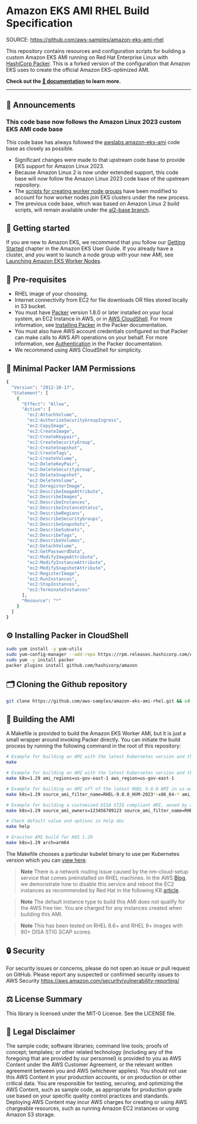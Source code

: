 # Amazon EKS AMI RHEL Build Specification

SOURCE: https://github.com/aws-samples/amazon-eks-ami-rhel

This repository contains resources and configuration scripts for building a
custom Amazon EKS AMI running on Red Hat Enterprise Linux with [HashiCorp Packer](https://www.packer.io/). This is
a forked version of the configuration that Amazon EKS uses to create the official Amazon EKS-optimized AMI.

**Check out the [📖 documentation](https://aws-samples.github.io/amazon-eks-ami-rhel/) to learn more.**

---

## 🔔 Announcements

### This code base now follows the Amazon Linux 2023 custom EKS AMI code base

This code base has always followed the [awslabs amazon-eks-ami](https://github.com/awslabs/amazon-eks-ami) code base as closely as possible.
* Significant changes were made to that upstream code base to provide EKS support for Amazon Linux 2023.
* Because Amazon Linux 2 is now under extended support, this code base will now follow the Amazon Linux 2023 code base of the upstream repository.
* The [scripts for creating worker node groups](https://aws-samples.github.io/amazon-eks-ami-rhel/nodegroups/) have been modified to account for how worker nodes join EKS clusters under the new process.
* The previous code base, which was based on Amazon Linux 2 build scripts, will remain available under the [al2-base branch](https://github.com/aws-samples/amazon-eks-ami-rhel/tree/al2-base).

## 🚀 Getting started

If you are new to Amazon EKS, we recommend that you follow
our [Getting Started](https://docs.aws.amazon.com/eks/latest/userguide/getting-started.html)
chapter in the Amazon EKS User Guide. If you already have a cluster, and you
want to launch a node group with your new AMI, see [Launching Amazon EKS Worker
Nodes](https://docs.aws.amazon.com/eks/latest/userguide/launch-workers.html).

## 🔢 Pre-requisites

* RHEL image of your choosing.
* Internet connectivity from EC2 for file downloads OR files stored locally in S3 bucket.
* You must have [Packer](https://www.packer.io/) version 1.8.0 or later installed on your local system, an EC2 Instance in AWS, or in [AWS CloudShell](https://aws.amazon.com/cloudshell/). For more information, see [Installing Packer](https://www.packer.io/docs/install/index.html) in the Packer documentation.
* You must also have AWS account credentials configured so that Packer can make calls to AWS API operations on your behalf. For more information, see [Authentication](https://www.packer.io/docs/builders/amazon.html#specifying-amazon-credentials) in the Packer documentation.
* We recommend using AWS CloudShell for simplicity.

## 🪪 Minimal Packer IAM Permissions
```bash
{
  "Version": "2012-10-17",
  "Statement": [
    {
      "Effect": "Allow",
      "Action": [
        "ec2:AttachVolume",
        "ec2:AuthorizeSecurityGroupIngress",
        "ec2:CopyImage",
        "ec2:CreateImage",
        "ec2:CreateKeypair",
        "ec2:CreateSecurityGroup",
        "ec2:CreateSnapshot",
        "ec2:CreateTags",
        "ec2:CreateVolume",
        "ec2:DeleteKeyPair",
        "ec2:DeleteSecurityGroup",
        "ec2:DeleteSnapshot",
        "ec2:DeleteVolume",
        "ec2:DeregisterImage",
        "ec2:DescribeImageAttribute",
        "ec2:DescribeImages",
        "ec2:DescribeInstances",
        "ec2:DescribeInstanceStatus",
        "ec2:DescribeRegions",
        "ec2:DescribeSecurityGroups",
        "ec2:DescribeSnapshots",
        "ec2:DescribeSubnets",
        "ec2:DescribeTags",
        "ec2:DescribeVolumes",
        "ec2:DetachVolume",
        "ec2:GetPasswordData",
        "ec2:ModifyImageAttribute",
        "ec2:ModifyInstanceAttribute",
        "ec2:ModifySnapshotAttribute",
        "ec2:RegisterImage",
        "ec2:RunInstances",
        "ec2:StopInstances",
        "ec2:TerminateInstances"
      ],
      "Resource": "*"
    }
  ]
}
```

## ⚙️ Installing Packer in CloudShell
```bash
sudo yum install -y yum-utils
sudo yum-config-manager --add-repo https://rpm.releases.hashicorp.com/AmazonLinux/hashicorp.repo
sudo yum -y install packer
packer plugins install github.com/hashicorp/amazon

```

## 🗂️ Cloning the Github repository
```bash
git clone https://github.com/aws-samples/amazon-eks-ami-rhel.git && cd amazon-eks-ami-rhel

```

## 👷 Building the AMI

A Makefile is provided to build the Amazon EKS Worker AMI, but it is just a small wrapper around
invoking Packer directly. You can initiate the build process by running the
following command in the root of this repository:

```bash
# Example for building an AMI with the latest Kubernetes version and the latest RHEL 8.9 AMI
make

# Example for building an AMI with the latest Kubernetes version and the latest RHEL 8.9 AMI in us-gov-east-1 region
make k8s=1.29 ami_regions=us-gov-east-1 aws_region=us-gov-east-1

# Example for building an AMI off of the latest RHEL 9.0.0 AMI in us-east-2 region
make k8s=1.29 source_ami_filter_name=RHEL-9.0.0_HVM-2023*-x86_64-* ami_regions=us-east-2 aws_region=us-east-2

# Example for building a customized DISA STIG compliant AMI, owned by a specific AWS Account in AWS GovCloud us-gov-east-1 region, with binaries stored in a private S3 bucket, an IAM instance profile attached, a user data script to install the AWS Systems Manager agent, and using AWS Systems Manager Session Manager for Packer terminal access.
make k8s=1.29 source_ami_owners=123456789123 source_ami_filter_name=RHEL9_STIG_BASE*2023-04-14* ami_regions=us-gov-east-1 aws_region=us-gov-east-1 binary_bucket_name=my-eks-bucket binary_bucket_region=us-gov-east-1 iam_instance_profile=EC2Role pull_cni_from_github=false ssh_interface=session_manager user_data_file=/path/to/ssm_install.txt

# Check default value and options in help doc
make help

# Graviton AMI build for K8S 1.29
make k8s=1.29 arch=arm64
```

The Makefile chooses a particular kubelet binary to use per Kubernetes version which you can [view here](Makefile).

> **Note**
> There is a network routing issue caused by the nm-cloud-setup service that comes preinstalled on RHEL machines. In the AWS [Blog](https://aws.amazon.com/blogs/containers/run-amazon-eks-on-rhel-worker-nodes-with-ipvs-networking), we demonstrate how to disable this service and reboot the EC2 instances as recommended by Red Hat in the following KB [article](https://access.redhat.com/solutions/6319811).

> **Note**
> The default instance type to build this AMI does not qualify for the AWS free tier.
> You are charged for any instances created when building this AMI.

> **Note**
> This has been tested on RHEL 8.6+ and RHEL 9+ images with 80+ DISA STIG SCAP scores.

## 🔒 Security

For security issues or concerns, please do not open an issue or pull request on GitHub. Please report any suspected or confirmed security issues to AWS Security https://aws.amazon.com/security/vulnerability-reporting/

## ⚖️ License Summary

This library is licensed under the MIT-0 License. See the LICENSE file.

## 📝 Legal Disclaimer

The sample code; software libraries; command line tools; proofs of concept; templates; or other related technology (including any of the foregoing that are provided by our personnel) is provided to you as AWS Content under the AWS Customer Agreement, or the relevant written agreement between you and AWS (whichever applies). You should not use this AWS Content in your production accounts, or on production or other critical data. You are responsible for testing, securing, and optimizing the AWS Content, such as sample code, as appropriate for production grade use based on your specific quality control practices and standards. Deploying AWS Content may incur AWS charges for creating or using AWS chargeable resources, such as running Amazon EC2 instances or using Amazon S3 storage.
